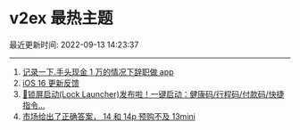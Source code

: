 # v2ex 最热主题

最近更新时间: 2022-09-13 14:23:37

--- 
1. [记录一下.手头现金 1 万的情况下辞职做 app](https://www.v2ex.com/t/879561) 
2. [iOS 16 更新反馈](https://www.v2ex.com/t/879577) 
3. [🎉锁屏启动(Lock Launcher)发布啦！一键启动：健康码/行程码/付款码/快捷指令...](https://www.v2ex.com/t/879564) 
4. [市场给出了正确答案， 14 和 14p 预购不及 13mini](https://www.v2ex.com/t/879618) 
